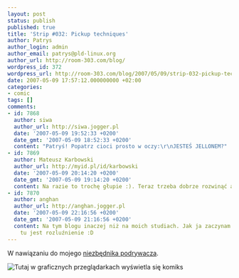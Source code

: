 ```yaml
---
layout: post
status: publish
published: true
title: 'Strip #032: Pickup techniques'
author: Patrys
author_login: admin
author_email: patrys@pld-linux.org
author_url: http://room-303.com/blog/
wordpress_id: 372
wordpress_url: http://room-303.com/blog/2007/05/09/strip-032-pickup-techniques/
date: 2007-05-09 17:57:12.000000000 +02:00
categories:
- comic
tags: []
comments:
- id: 7868
  author: siwa
  author_url: http://siwa.jogger.pl
  date: '2007-05-09 19:52:33 +0200'
  date_gmt: '2007-05-09 18:52:33 +0200'
  content: "Patryś! Popatrz cioci prosto w oczy:\r\nJESTEŚ JELLONEM?"
- id: 7869
  author: Mateusz Karbowski
  author_url: http://myid.pl/id/karbowski
  date: '2007-05-09 20:14:20 +0200'
  date_gmt: '2007-05-09 19:14:20 +0200'
  content: Na razie to trochę głupie :). Teraz trzeba dobrze rozwinąć akcję.
- id: 7870
  author: anghan
  author_url: http://anghan.jogger.pl
  date: '2007-05-09 22:16:56 +0200'
  date_gmt: '2007-05-09 21:16:56 +0200'
  content: Na tym blogu inaczej niż na moich studiach. Jak ja zaczynam zapie... to
    tu jest rozluźnienie :D
---
```

<p>W nawiązaniu do mojego <a href="http://room-303.com/blog/2007/05/04/its-gettin-laid/">niezbędnika podrywacza</a>.</p>
<p class="strip"><img src="http://comic.room-303.com/strips/032-pickup-lines.png" alt="Tutaj w graficznych przeglądarkach wyświetla się komiks" /></p>
